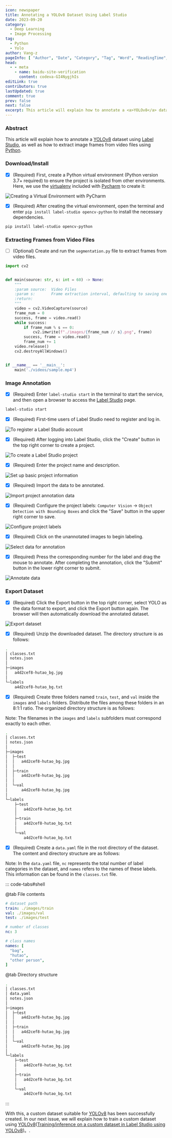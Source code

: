 ```yaml
---
icon: newspaper
title: Annotating a YOLOv8 Dataset Using Label Studio
date: 2023-09-20
category:
  - Deep Learning
  - Image Processing
tag:
  - Python
  - Yolo
author: Vang-z
pageInfo: [ "Author", "Date", "Category", "Tag", "Word", "ReadingTime", "PageView" ]
head:
  - - meta
    - name: baidu-site-verification
      content: codeva-GI4NygjhIs
editLink: true
contributors: true
lastUpdated: true
comment: true
prev: false
next: false
excerpt: This article will explain how to annotate a <a>YOLOv8</a> dataset using <a>Label Studio</a>, as well as how to extract image frames from video files using <a>Python</a>.
---
```


### Abstract

This article will explain how to annotate a [YOLOv8](https://github.com/ultralytics/ultralytics) dataset using [Label Studio](https://labelstud.io), as well as how to extract image frames from video files using [Python](https://python.org).

### Download/Install

- [x] <a>(Required)</a> First, create a Python virtual environment (<a>Python version 3.7+</a> required) to ensure the project is isolated from other environments. Here, we use the [virtualenv](https://virtualenv.pypa.io/en/latest/) included with [Pycharm](https://www.jetbrains.com/zh-cn/pycharm) to create it:


![Creating a Virtual Environment with <a>PyCharm</a>](../../../posts/2023-09/assets/images/2_0.png)

- [x] <a>(Required)</a> After creating the virtual environment, open the terminal and enter <a>`pip install label-studio opencv-python`</a> to install the necessary dependencies.

```bash
pip install label-studio opencv-python
```

### Extracting Frames from Video Files

- [ ] <a>(Optional)</a> Create and run the <a>`segmentation.py`</a> file to extract frames from video files.

```python
import cv2


def main(source: str, s: int = 60) -> None:
    """
    :param source:  Video Files
    :param s:       Frame extraction interval, defaulting to saving one frame every 60 frames
    :return:
    """
    video = cv2.VideoCapture(source)
    frame_num = 0
    success, frame = video.read()
    while success:
        if frame_num % s == 0:
            cv2.imwrite(f"./images/{frame_num // s}.png", frame)
        success, frame = video.read()
        frame_num += 1
    video.release()
    cv2.destroyAllWindows()


if __name__ == '__main__':
    main('./videos/sample.mp4')

```

### Image Annotation

- [x] <a>(Required)</a> Enter <a>`label-studio start`</a> in the terminal to start the service, and then open a browser to access the [Label Studio](http://localhost:8080) page.

```bash
label-studio start
```

- [x] <a>(Required)</a> First-time users of Label Studio need to register and log in.

![To register a <a>Label Studio</a> account](../../../posts/2023-09/assets/images/2_1.png)

- [x] <a>(Required)</a> After logging into Label Studio, click the "Create" button in the top right corner to create a project.

![To create a <a>Label Studio</a> project](../../../posts/2023-09/assets/images/2_2.png)

- [x] <a>(Required)</a> Enter the project name and description.

![Set up basic project information](../../../posts/2023-09/assets/images/2_3.png)

- [x] <a>(Required)</a> Import the data to be annotated.

![Import project annotation data](../../../posts/2023-09/assets/images/2_4.png)

- [x] <a>(Required)</a> Configure the project labels: <a>`Computer Vision`</a> <a>-></a> <a>`Object Detection with Bounding Boxes`</a> and click the <a>"Save"</a> button in the upper right corner to save.

![Configure project labels](../../../posts/2023-09/assets/images/2_5.png)

- [x] <a>(Required)</a> Click on the unannotated images to begin labeling.

![Select data for annotation](../../../posts/2023-09/assets/images/2_6.png)

- [x] <a>(Required)</a> Press the corresponding number for the label and drag the mouse to annotate. After completing the annotation, click the <a>"Submit"</a> button in the lower right corner to submit.

![Annotate data](../../../posts/2023-09/assets/images/2_7.png)

### Export Dataset

- [x] <a>(Required)</a> Click the <a>Export</a> button in the top right corner, select <a>YOLO</a> as the data format to export, and click the <a>Export</a> button again. The browser will then automatically download the annotated dataset.

![Export dataset](../../../posts/2023-09/assets/images/2_8.png)

- [x] <a>(Required)</a> Unzip the downloaded dataset. The directory structure is as follows:

```bash
.
│ classes.txt
│ notes.json
│
├─images
│   a4d2cef8-hutao_bg.jpg
│
└─labels
    a4d2cef8-hutao_bg.txt
```

- [x] <a>(Required)</a> Create three folders named <a>`train`</a>, <a>`test`</a>, and <a>`val`</a> inside the <a>`images`</a> and <a>`labels`</a> folders. Distribute the files among these folders in an <a>8:1:1</a> ratio. The organized directory structure is as follows:
  
Note: The filenames in the <a>`images`</a> and <a>`labels`</a> subfolders must correspond exactly to each other.

```bash
.
│ classes.txt
│ notes.json
│
├─images
│  ├─test
│  │   a4d2cef8-hutao_bg.jpg
│  │
│  ├─train
│  │   a4d2cef8-hutao_bg.jpg
│  │
│  └─val
│      a4d2cef8-hutao_bg.jpg
│
└─labels
    ├─test
    │   a4d2cef8-hutao_bg.txt
    │
    ├─train
    │   a4d2cef8-hutao_bg.txt
    │
    └─val
        a4d2cef8-hutao_bg.txt
```

- [x] <a>(Required)</a> Create a <a>`data.yaml`</a> file in the root directory of the dataset. The content and directory structure are as follows:

Note: In the <a>`data.yaml`</a> file, <a>`nc`</a> represents the total number of label categories in the dataset, and <a>`names`</a> refers to the names of these labels. This information can be found in the <a>`classes.txt`</a> file.

::: code-tabs#shell

@tab File contents

```yaml
# dataset path
train: ./images/train
val: ./images/val
test: ./images/test

# number of classes
nc: 3

# class names
names: [
  "bag",
  "hutao",
  "other person",
]

```

@tab Directory structure

```bash
.
│ classes.txt
│ data.yaml
│ notes.json
│
├─images
│  ├─test
│  │   a4d2cef8-hutao_bg.jpg
│  │
│  ├─train
│  │   a4d2cef8-hutao_bg.jpg
│  │
│  └─val
│      a4d2cef8-hutao_bg.jpg
│
└─labels
    ├─test
    │   a4d2cef8-hutao_bg.txt
    │
    ├─train
    │   a4d2cef8-hutao_bg.txt
    │
    └─val
        a4d2cef8-hutao_bg.txt
```

:::

With this, a custom dataset suitable for [YOLOv8](https://github.com/ultralytics/ultralytics) has been successfully created. In our next issue, we will explain how to train a custom dataset using [YOLOv8](https://github.com/ultralytics/ultralytics)([Training/inference on a custom dataset in Label Studio using YOLOv8](https://richelf.tech/en/posts/2024-09/2a7262df-2893-42af-8e66-0fb59d807aef.html))。. 

<Sponsor />
